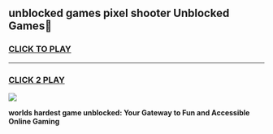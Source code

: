 
## unblocked games pixel shooter Unblocked Games👋
<h3>
<a href="https://premium.freeplayer.one?title=unblocked_games_pixel_shooter&ref=16F">CLICK TO PLAY</a></h3>
<hr>

<h3>
<a href="https://premium.freeplayer.one?title=unblocked_games_pixel_shooter&ref=16F">CLICK 2 PLAY</a>
  
</h3>

<a href="https://premium.freeplayer.one?title=unblocked_games_pixel_shooter&ref=16F/"><img src="https://clearcache.store/games.png"></a>


**worlds hardest game unblocked: Your Gateway to Fun and Accessible Online Gaming**
